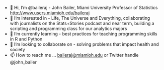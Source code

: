 - 👋 Hi, I’m @baileraj - 
John Bailer, Miami University Professor of Statistics http://www.users.miamioh.edu/baileraj
- 👀 I’m interested in -
Life, The Universe and Everything, collaborating with journalists on the Stats+Stories podcast and near term, building a scripting and programming class for our analytics majors
- 🌱 I’m currently learning -
best practices for teaching programming skills in R and Python
- 💞️ I’m looking to collaborate on - 
solving problems that impact health and society
- 📫 How to reach me ... baileraj@miamioh.edu or Twitter handle @john_bailer

<!---
baileraj/baileraj is a ✨ special ✨ repository because its `README.md` (this file) appears on your GitHub profile.
You can click the Preview link to take a look at your changes.
--->
